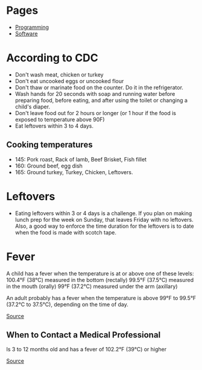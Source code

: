 # Pages
* [Programming](Programming.md)
* [Software](Software.md)

# According to CDC
* Don't wash meat, chicken or turkey
* Don't eat uncooked eggs or uncooked flour
* Don't thaw or marinate food on the counter. Do it in the refrigerator.
* Wash hands for 20 seconds with soap and running water before preparing food, before eating, and after using the toilet or changing a child's diaper. 
* Don't leave food out for 2 hours or longer (or 1 hour if the food is exposed to temperature above 90F)
* Eat leftovers within 3 to 4 days. 

## Cooking temperatures
* 145: Pork roast, Rack of lamb, Beef Brisket, Fish fillet
* 160: Ground beef, egg dish
* 165: Ground turkey, Turkey, Chicken, Leftovers. 

# Leftovers
* Eating leftovers within 3 or 4 days is a challenge. If you plan on making lunch prep for the week on Sunday, that leaves Friday with no leftovers. Also, a good way to enforce the time duration for the leftovers is to date when the food is made with scotch tape. 

# Fever
A child has a fever when the temperature is at or above one of these levels:
100.4°F (38°C) measured in the bottom (rectally)
99.5°F (37.5°C) measured in the mouth (orally)
99°F (37.2°C) measured under the arm (axillary)

An adult probably has a fever when the temperature is above 99°F to 99.5°F (37.2°C to 37.5°C), depending on the time of day.

[Source](https://www.pennmedicine.org/for-patients-and-visitors/patient-information/conditions-treated-a-to-z/fever)

## When to Contact a Medical Professional
Is 3 to 12 months old and has a fever of 102.2°F (39°C) or higher

[Source](https://www.pennmedicine.org/for-patients-and-visitors/patient-information/conditions-treated-a-to-z/fever)
